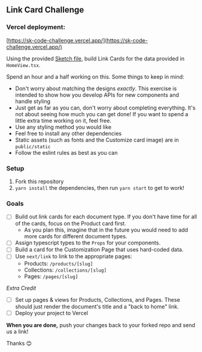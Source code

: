 
## Link Card Challenge

### Vercel deployment:
[https://sk-code-challenge.vercel.app/](https://sk-code-challenge.vercel.app/)

Using the provided [Sketch file](https://www.dropbox.com/s/fupmqvi363vluft/SK-code-challenge.sketch?dl=0), build Link Cards for the data provided in `HomeView.tsx`.

Spend an hour and a half working on this. Some things to keep in mind:

- Don't worry about matching the designs *exactly*. This exercise is intended to show how you develop APIs for new components and handle styling
- Just get as far as you can, don't worry about completing everything. It's not about seeing how much you can get done! If you want to spend a little extra time working on it, feel free.
- Use any styling method you would like
- Feel free to install any other dependencies
- Static assets (such as fonts and the Customize card image) are in `public/static`
- Follow the eslint rules as best as you can

### Setup

1. Fork this repository
2. `yarn install` the dependencies, then run `yarn start` to get to work!

### Goals

- [ ] Build out link cards for each document type. If you don't have time for all of the cards, focus on the Product card first.
   - As you plan this, imagine that in the future you would need to add more cards for different document types.
- [ ] Assign typescript types to the `Props` for your components.
- [ ] Build a card for the Customization Page that uses hard-coded data.
- [ ] Use `next/link` to link to the appropriate pages:
  - Products: `/products/[slug]`
  - Collections: `/collections/[slug]`
  - Pages: `/pages/[slug]`

*Extra Credit*

- [ ] Set up pages & views for Products, Collections, and Pages. These should just render the document's title and a "back to home" link.
- [ ] Deploy your project to Vercel

**When you are done,** push your changes back to your forked repo and send us a link!

Thanks 😊


